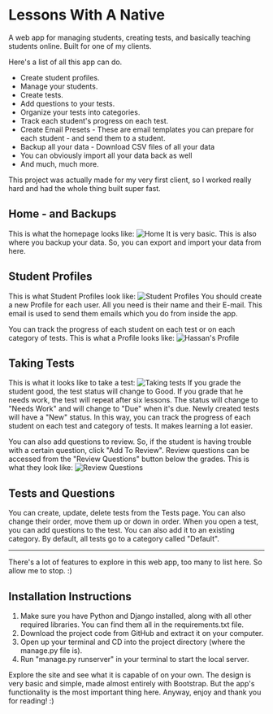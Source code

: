 # Lessons With A Native
A web app for managing students, creating tests, and basically teaching students online. Built for one of my clients. 

Here's a list of all this app can do.
* Create student profiles.
* Manage your students.
* Create tests.
* Add questions to your tests.
* Organize your tests into categories.
* Track each student's progress on each test.
* Create Email Presets - These are email templates you can prepare for each student - and send them to a student.
* Backup all your data - Download CSV files of all your data
* You can obviously import all your data back as well
* And much, much more.

This project was actually made for my very first client, so I worked really hard and had the whole thing built super fast. 

## Home - and Backups
This is what the homepage looks like: ![Home](https://i.imgur.com/4w5Q3yd.png)
It is very basic. This is also where you backup your data. So, you can export and import your data from here.

## Student Profiles
This is what Student Profiles look like: ![Student Profiles](https://i.imgur.com/PS3FsbF.png)
You should create a new Profile for each user. All you need is their name and their E-mail. This email is used to send them emails which you do from inside the app.

You can track the progress of each student on each test or on each category of tests. This is what a Profile looks like: ![Hassan's Profile](https://i.imgur.com/BlexFLg.png)

## Taking Tests

This is what it looks like to take a test: ![Taking tests](https://i.imgur.com/vYo7M12.png)
If you grade the student good, the test status will change to Good. If you grade that he needs work, the test will repeat after six lessons. The status will change to "Needs Work" and will change to "Due" when it's due. Newly created tests will have a "New" status. In this way, you can track the progress of each student on each test and category of tests. It makes learning a lot easier.

You can also add questions to review. So, if the student is having trouble with a certain question, click "Add To Review". Review questions can be accessed from the "Review Questions" button below the grades. This is what they look like: ![Review Questions](https://i.imgur.com/flBUjU2.png)

## Tests and Questions
You can create, update, delete tests from the Tests page. You can also change their order, move them up or down in order. When you open a test, you can add questions to the test. You can also add it to an existing category. By default, all tests go to a category called "Default". 

___

There's a lot of features to explore in this web app, too many to list here. So allow me to stop. :)

## Installation Instructions
1. Make sure you have Python and Django installed, along with all other required libraries. You can find them all in the requirements.txt file.
2. Download the project code from GitHub and extract it on your computer.
3. Open up your terminal and CD into the project directory (where the manage.py file is).
4. Run "manage.py runserver" in your terminal to start the local server.

Explore the site and see what it is capable of on your own. The design is very basic and simple, made almost entirely with Bootstrap. But the app's functionality is the most important thing here. Anyway, enjoy and thank you for reading! :)
